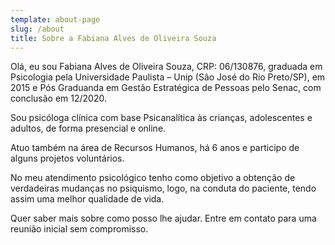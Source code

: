 ```yaml
---
template: about-page
slug: /about
title: Sobre a Fabiana Alves de Oliveira Souza
---
```

Olá, eu sou Fabiana Alves de Oliveira Souza, CRP: 06/130876, graduada em Psicologia pela Universidade Paulista – Unip (São José do Rio Preto/SP), em 2015 e Pós Graduanda em Gestão Estratégica de Pessoas pelo Senac, com conclusão em 12/2020.

Sou psicóloga clínica com base Psicanalítica às crianças, adolescentes e adultos, de forma presencial e online. 

Atuo também na área de Recursos Humanos, há 6 anos e participo de alguns projetos voluntários.

No meu atendimento psicológico tenho como objetivo a obtenção de verdadeiras mudanças no psiquismo, logo, na conduta do paciente, tendo assim uma melhor qualidade de vida. 

Quer saber mais sobre como posso lhe ajudar. Entre em contato para uma reunião inicial sem compromisso.